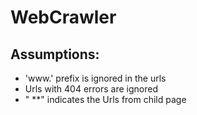 # WebCrawler

## Assumptions:
* 'www.' prefix is ignored in the urls
* Urls with 404 errors are ignored
* " **" indicates the Urls from child page
